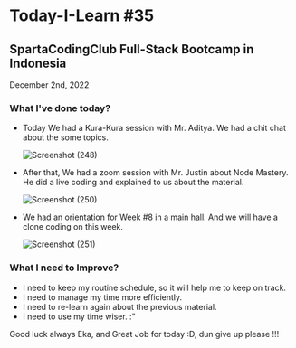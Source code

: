 # Today-I-Learn #35
## SpartaCodingClub Full-Stack Bootcamp in Indonesia
December 2nd, 2022

### What I've done today?
  
  - Today We had a Kura-Kura session with Mr. Aditya. We had a chit chat about the some topics.
  
    ![Screenshot (248)](https://user-images.githubusercontent.com/62550785/205327378-4188e226-ccff-40c0-b028-84054fd6ec39.png)
  
  - After that, We had a zoom session with Mr. Justin about Node Mastery. He did a live coding and explained to us about the material.
    
    ![Screenshot (250)](https://user-images.githubusercontent.com/62550785/205327509-a61212ff-41b7-446a-ba52-86d027574123.png)
    
  - We had an orientation for Week #8 in a main hall. And we will have a clone coding on this week.
    
    ![Screenshot (251)](https://user-images.githubusercontent.com/62550785/205327543-78ba2126-c481-4d70-9cdd-dea075ad5888.png)

### What I need to Improve?

  - I need to keep my routine schedule, so it will help me to keep on track.
  - I need to manage my time more efficiently.
  - I need to re-learn again about the previous material.
  - I need to use my time wiser. :"

Good luck always Eka, and Great Job for today :D, dun give up please !!!

